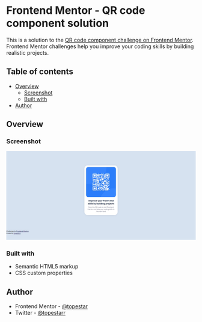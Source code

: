 # Frontend Mentor - QR code component solution

This is a solution to the [QR code component challenge on Frontend Mentor](https://www.frontendmentor.io/challenges/qr-code-component-iux_sIO_H). Frontend Mentor challenges help you improve your coding skills by building realistic projects. 

## Table of contents

- [Overview](#overview)
  - [Screenshot](#screenshot)
  - [Built with](#built-with)
- [Author](#author)

## Overview

### Screenshot

<img src="https://github.com/topestar/Frontendmentor.io/blob/0fe1e170fad4e95bd0679fee4801a0076d3ec88a/QR_code_component/images/Screenshot.jpg"></img>


### Built with

- Semantic HTML5 markup
- CSS custom properties


## Author

- Frontend Mentor - [@topestar](https://www.frontendmentor.io/profile/topestar)
- Twitter - [@topestarr](https://www.twitter.com/topestarr)


